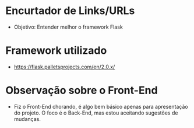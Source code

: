 # Encurtador de Links/URLs
- Objetivo: Entender melhor o framework Flask

# Framework utilizado
- https://flask.palletsprojects.com/en/2.0.x/

# Observação sobre o Front-End
- Fiz o Front-End chorando, é algo bem básico apenas para apresentação do projeto.
O foco é o Back-End, mas estou aceitando sugestões de mudanças.